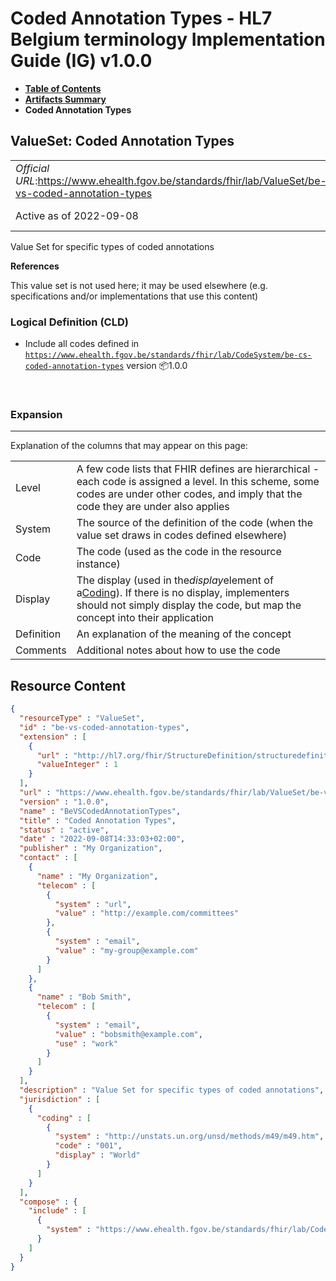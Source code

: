 # Coded Annotation Types - HL7 Belgium terminology Implementation Guide (IG) v1.0.0

* [**Table of Contents**](toc.md)
* [**Artifacts Summary**](artifacts.md)
* **Coded Annotation Types**

## ValueSet: Coded Annotation Types 

| | | |
| :--- | :--- | :--- |
| *Official URL*:https://www.ehealth.fgov.be/standards/fhir/lab/ValueSet/be-vs-coded-annotation-types | *Version*:1.0.0 | |
| Active as of 2022-09-08 | [Maturity Level](http://hl7.org/fhir/versions.html#maturity): 1 | *Computable Name*:BeVSCodedAnnotationTypes |

 
Value Set for specific types of coded annotations 

 **References** 

This value set is not used here; it may be used elsewhere (e.g. specifications and/or implementations that use this content)

### Logical Definition (CLD)

* Include all codes defined in [`https://www.ehealth.fgov.be/standards/fhir/lab/CodeSystem/be-cs-coded-annotation-types`](CodeSystem-be-cs-coded-annotation-types.md) version 📦1.0.0

 

### Expansion

-------

 Explanation of the columns that may appear on this page: 

| | |
| :--- | :--- |
| Level | A few code lists that FHIR defines are hierarchical - each code is assigned a level. In this scheme, some codes are under other codes, and imply that the code they are under also applies |
| System | The source of the definition of the code (when the value set draws in codes defined elsewhere) |
| Code | The code (used as the code in the resource instance) |
| Display | The display (used in the*display*element of a[Coding](http://hl7.org/fhir/R4/datatypes.html#Coding)). If there is no display, implementers should not simply display the code, but map the concept into their application |
| Definition | An explanation of the meaning of the concept |
| Comments | Additional notes about how to use the code |



## Resource Content

```json
{
  "resourceType" : "ValueSet",
  "id" : "be-vs-coded-annotation-types",
  "extension" : [
    {
      "url" : "http://hl7.org/fhir/StructureDefinition/structuredefinition-fmm",
      "valueInteger" : 1
    }
  ],
  "url" : "https://www.ehealth.fgov.be/standards/fhir/lab/ValueSet/be-vs-coded-annotation-types",
  "version" : "1.0.0",
  "name" : "BeVSCodedAnnotationTypes",
  "title" : "Coded Annotation Types",
  "status" : "active",
  "date" : "2022-09-08T14:33:03+02:00",
  "publisher" : "My Organization",
  "contact" : [
    {
      "name" : "My Organization",
      "telecom" : [
        {
          "system" : "url",
          "value" : "http://example.com/committees"
        },
        {
          "system" : "email",
          "value" : "my-group@example.com"
        }
      ]
    },
    {
      "name" : "Bob Smith",
      "telecom" : [
        {
          "system" : "email",
          "value" : "bobsmith@example.com",
          "use" : "work"
        }
      ]
    }
  ],
  "description" : "Value Set for specific types of coded annotations",
  "jurisdiction" : [
    {
      "coding" : [
        {
          "system" : "http://unstats.un.org/unsd/methods/m49/m49.htm",
          "code" : "001",
          "display" : "World"
        }
      ]
    }
  ],
  "compose" : {
    "include" : [
      {
        "system" : "https://www.ehealth.fgov.be/standards/fhir/lab/CodeSystem/be-cs-coded-annotation-types"
      }
    ]
  }
}

```
